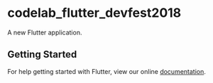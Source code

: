 # codelab_flutter_devfest2018

A new Flutter application.

## Getting Started

For help getting started with Flutter, view our online
[documentation](https://flutter.io/).
